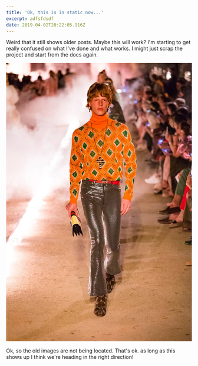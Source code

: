 ```yaml
---
title: 'Ok, this is in static now...'
excerpt: adfsfdsdf
date: 2019-04-02T20:22:05.916Z
---
```

Weird that it still shows older posts. Maybe this will work? I'm starting to get really confused on what I've done and what works. I might just scrap the project and start from the docs again.

![](/static/content/posts/images/diaryphotogalleryvertical_fs-s91-087_001_default.jpg)

Ok, so the old images are not being located. That's ok. as long as this shows up I think we're heading in the right direction!
